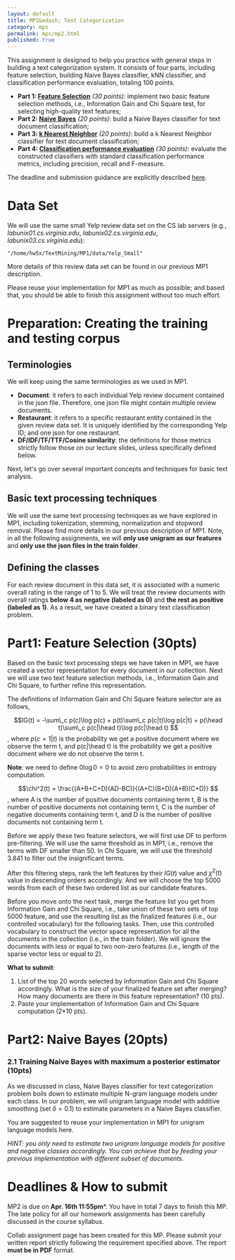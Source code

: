 ```yaml
---
layout: default     
title: MP2&mdash; Text Categorization   
category: mps    
permalink: mps/mp2.html    
published: true    
---
```


This assignment is designed to help you practice with general steps in building a text categorization system. It  consists of four parts, including feature selection, building Naive Bayes classifier, kNN classifier, and classification performance evaluation, totaling 100 points.

<!--snippet-->

* **Part 1: [Feature Selection](#fv)** *(30 points)*: implement two basic feature selection methods, i.e., Information Gain and Chi Square test, for selecting high-quality text features;  
* **Part 2: [Naive Bayes](#nb)** *(20 points)*: build a Naive Bayes classifier for text document classification;
* **Part 3: [k Nearest Neighbor](#knn)** *(20 points)*: build a k Nearest Neighbor classifier for text document classification;
* **Part 4: [Classification performance evaluation](#eval)** *(30 points)*: evaluate the constructed classifiers with standard classification performance metrics, including precision, recall and F-measure.  

The deadline and submission guidance are explicitly described [here](#time).

# Data Set

We will use the same small Yelp review data set on the CS lab servers (e.g., *labunix01.cs.virginia.edu*, *labunix02.cs.virginia.edu*, *labunix03.cs.virginia.edu*):

	"/home/hw5x/TextMining/MP1/data/Yelp_Small" 

More details of this review data set can be found in our previous MP1 description.

Please reuse your implementation for MP1 as much as possible; and based that, you should be able to finish this assignment without too much effort.

# <a name="preparation"></a>Preparation: Creating the training and testing corpus

## Terminologies

We will keep using the same terminologies as we used in MP1. 

- **Document**: it refers to each individual Yelp review document contained in the json file. Therefore, one json file might contain multiple review documents.                
- **Restaurant**: it refers to a specific restaurant entity contained in the given review data set. It is uniquely identified by the corresponding Yelp ID; and one json for one restaurant.            
- **DF/IDF/TF/TTF/Cosine similarity**: the definitions for those metrics strictly follow those on our lecture slides, unless specifically defined below.

Next, let's go over several important concepts and techniques for basic text analysis.

## Basic text processing techniques

We will use the same text processing techniques as we have explored in MP1, including tokenization, stemming, normalization and stopword removal. Please find more details in our previous description of MP1. Note, in all the following assignments, we will **only use unigram as our features** and **only use the json files in the train folder**.   

## Defining the classes

For each review document in this data set, it is associated with a numeric overall rating in the range of 1 to 5. We will treat the review documents with overall ratings **below 4 as negative (labeled as 0)** and **the rest as positive (labeled as 1)**. As a result, we have created a binary text classification problem. 

# <a name="fv"></a>Part1: Feature Selection (30pts)      

Based on the basic text processing steps we have taken in MP1, we have created a vector representation for every document in our collection. Next we will use two text feature selection methods, i.e., Information Gain and Chi Square, to further refine this representation.

The definitions of Information Gain and Chi Square feature selector are as follows,

$$IG(t) = -\sum\_c p(c)\log p(c) + p(t)\sum\_c p(c|t)\log p(c|t) + p(\head t)\sum\_c p(c|\head t)\log p(c|\head t) $$,
where $p(c=1|t)$ is the probability we get a positive document where we observe the term t, and p(c|\head t) is the probability we get a positive document where we do not observe the term t.

**Note**: we need to define $0\log 0=0$ to avoid zero probabilities in entropy computation.  

$$\chi^2(t) = \frac{(A+B+C+D)(AD-BC)}{(A+C)(B+D)(A+B)(C+D)} $$, 
where A is the number of positive documents containing term t, B is the number of positive documents not containing term t, C is the number of negative documents containing term t, and D is the number of positive documents not containing term t.

Before we apply these two feature selectors, we will first use DF to perform pre-filtering. We will use the same threshold as in MP1, i.e., remove the terms with DF smaller than 50. In Chi Square, we will use the threshold 3.841 to filter out the insignificant terms.

After this filtering steps, rank the left features by their $IG(t)$ value and $\chi^2(t)$ value in descending orders accordingly. And we will choose the top 5000 words from each of these two ordered list as our candidate features.

Before you move onto the next task, merge the feature list you get from Information Gain and Chi Square, i.e., take union of these two sets of top 5000 feature, and use the resulting list as the finalized features (i.e., our controlled vocabulary) for the following tasks. Then, use this controlled vocabulary to construct the vector space representation for all the documents in the collection (i.e., in the train folder). We will ignore the documents with less or equal to two non-zero features (i.e., length of the sparse vector less or equal to 2).

**What to submit**:

1. List of the top 20 words selected by Information Gain and Chi Square accordingly. What is the size of your finalized feature set after merging? How many documents are there in this feature representation? (10 pts).
2. Paste your implementation of Information Gain and Chi Square computation (2*10 pts).

# <a name="nb"></a>Part2: Naive Bayes (20pts)

### 2.1 Training Naive Bayes with maximum a posterior estimator (10pts)

As we discussed in class, Naive Bayes classifier for text categorization problem boils down to estimate multiple N-gram language models under each class. In our problem, we will unigram language model with additive smoothing (set $\delta=0.1$) to estimate parameters in a Naive Bayes classifier.
 
You are suggested to reuse your implementation in MP1 for unigram language models here. 

*HINT: you only need to estimate two unigram language models for positive and negative classes accordingly. You can achieve that by feeding your previous implementation with different subset of documents.* 

# <a name="time"></a>Deadlines & How to submit

MP2 is due on **Apr. 16th 11:55pm***. You have in total 7 days to finish this MP. The late policy for all our homework assignments has been carefully discussed in the course syllabus.

Collab assignment page has been created for this MP. Please submit your written report strictly following the requirement specified above. The report **must be in PDF** format.    